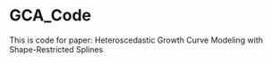 # GCA_Code
This is code for paper: Heteroscedastic Growth Curve Modeling with Shape-Restricted Splines
